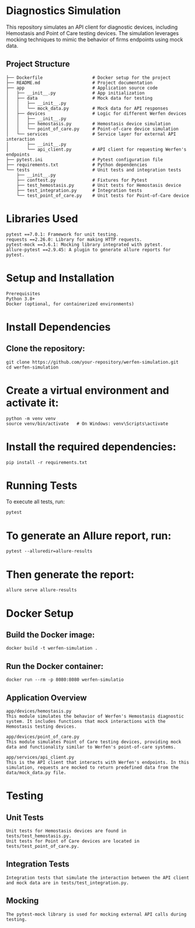 # Diagnostics Simulation

This repository simulates an API client for diagnostic devices, including Hemostasis and Point of Care testing devices. The simulation leverages mocking techniques to mimic the behavior of firms endpoints using mock data.

## Project Structure

```
├── Dockerfile                   # Docker setup for the project
├── README.md                    # Project documentation
├── app                          # Application source code
│   ├── __init__.py              # App initialization
│   ├── data                     # Mock data for testing
│   │   ├── __init__.py
│   │   └── mock_data.py         # Mock data for API responses
│   ├── devices                  # Logic for different Werfen devices
│   │   ├── __init__.py
│   │   ├── hemostasis.py        # Hemostasis device simulation
│   │   └── point_of_care.py     # Point-of-care device simulation
│   └── services                 # Service layer for external API interaction
│       ├── __init__.py
│       └── api_client.py        # API client for requesting Werfen's endpoints
├── pytest.ini                   # Pytest configuration file
├── requirements.txt             # Python dependencies
└── tests                        # Unit tests and integration tests
    ├── __init__.py
    ├── conftest.py              # Fixtures for Pytest
    ├── test_hemostasis.py       # Unit tests for Hemostasis device
    ├── test_integration.py      # Integration tests
    └── test_point_of_care.py    # Unit tests for Point-of-Care device
```

# Libraries Used

```
pytest ==7.0.1: Framework for unit testing.
requests ==2.26.0: Library for making HTTP requests.
pytest-mock ==3.6.1: Mocking library integrated with pytest.
allure-pytest ==2.9.45: A plugin to generate allure reports for pytest.
```
# Setup and Installation

```
Prerequisites
Python 3.8+
Docker (optional, for containerized environments)
```

# Install Dependencies
## Clone the repository:

```
git clone https://github.com/your-repository/werfen-simulation.git
cd werfen-simulation
```
# Create a virtual environment and activate it:
```
python -m venv venv
source venv/bin/activate   # On Windows: venv\Scripts\activate
```

# Install the required dependencies:
```
pip install -r requirements.txt
```

# Running Tests
To execute all tests, run:
```
pytest
```

# To generate an Allure report, run:

```
pytest --alluredir=allure-results
```

# Then generate the report:
```
allure serve allure-results
```

# Docker Setup
## Build the Docker image:
```
docker build -t werfen-simulation .
```
## Run the Docker container:
```
docker run --rm -p 8080:8080 werfen-simulatio
```
## Application Overview
```
app/devices/hemostasis.py
This module simulates the behavior of Werfen's Hemostasis diagnostic system. It includes functions that mock interactions with the Hemostasis testing devices.

app/devices/point_of_care.py
This module simulates Point of Care testing devices, providing mock data and functionality similar to Werfen's point-of-care systems.

app/services/api_client.py
This is the API client that interacts with Werfen's endpoints. In this simulation, requests are mocked to return predefined data from the data/mock_data.py file.
```


# Testing
## Unit Tests
```
Unit tests for Hemostasis devices are found in tests/test_hemostasis.py.
Unit tests for Point of Care devices are located in tests/test_point_of_care.py.
```
## Integration Tests
```
Integration tests that simulate the interaction between the API client and mock data are in tests/test_integration.py.
```

## Mocking
```
The pytest-mock library is used for mocking external API calls during testing.
```

